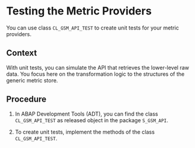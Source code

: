 <!-- loio93927310b30a42c3b8a8a6173dec395b -->

# Testing the Metric Providers

You can use class `CL_GSM_API_TEST` to create unit tests for your metric providers.



<a name="loio93927310b30a42c3b8a8a6173dec395b__context_bwv_khr_x5b"/>

## Context

With unit tests, you can simulate the API that retrieves the lower-level raw data. You focus here on the transformation logic to the structures of the generic metric store.



## Procedure

1.  In ABAP Development Tools \(ADT\), you can find the class `CL_GSM_API_TEST` as released object in the package `S_GSM_API`.

2.  To create unit tests, implement the methods of the class `CL_GSM_API_TEST`.


